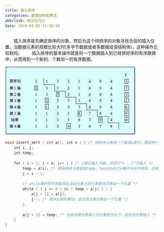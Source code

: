 ```yaml
---
title: 插入排序
categories: 数据结构和算法
abbrlink: 96555fb2
date: 2019-03-03 11:18:44
---
```

&emsp;&emsp;插入排序是先确定排序的对象，然后为这个待排序的对象寻找合适的插入位置。当数据元素的规模比较大时(多字节数据或者多数据成语结构体)，这种操作比较耗时。
&emsp;&emsp;插入排序的基本操作就是将一个数据插入到已经排好序的有序数据中，从而得到一个新的、个数加一的有序数据。

<img src="./插入排序/1.png">

``` cpp
void insert_sort ( int a[], int n ) { /* 待排序元素用一个数组a表示，数组有n个元素 */
    int i, j;
    int temp;
​
    for ( i = 1; i < n; i++ ) { /* i表示插入次数，共进行“n - 1”次插入 */
        temp = a[i]; /* 把待排序元素赋给temp，temp在while循环中并不改变，这样方便比较，并且它是要插入的元素 */
        j = i - 1;
​
        /* while循环的作用是将比当前元素大的元素都往后移动一个位置 */
        while ( ( j >= 0 ) && ( temp < a[j] ) ) {
            a[j + 1] = a[j];
            j--; /* 顺序比较和移动，依次将元素后移动一个位置 */
        }
​
        a[j + 1] = temp; /* 元素后移后要插入的位置就空出了，找到该位置插入 */
    }
}
```